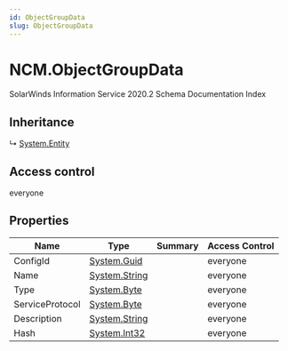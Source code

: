 ```yaml
---
id: ObjectGroupData
slug: ObjectGroupData
---
```


# NCM.ObjectGroupData

SolarWinds Information Service 2020.2 Schema Documentation Index

## Inheritance

↳ [System.Entity](./../System/Entity)

## Access control

everyone

## Properties

| Name | Type | Summary | Access Control |
| ------ | ------ | ------ | ------ |
| ConfigId | [System.Guid](https://docs.microsoft.com/en-us/dotnet/api/system.guid) |  | everyone |
| Name | [System.String](https://docs.microsoft.com/en-us/dotnet/api/system.string) |  | everyone |
| Type | [System.Byte](https://docs.microsoft.com/en-us/dotnet/api/system.byte) |  | everyone |
| ServiceProtocol | [System.Byte](https://docs.microsoft.com/en-us/dotnet/api/system.byte) |  | everyone |
| Description | [System.String](https://docs.microsoft.com/en-us/dotnet/api/system.string) |  | everyone |
| Hash | [System.Int32](https://docs.microsoft.com/en-us/dotnet/api/system.int32) |  | everyone |

